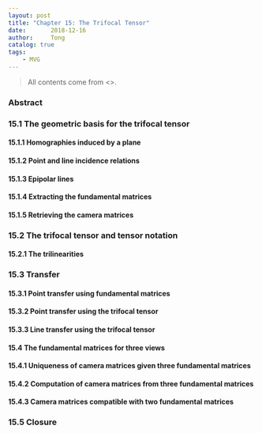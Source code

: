 ```yaml
---
layout: post
title: "Chapter 15: The Trifocal Tensor"
date:       2018-12-16
author:     Tong
catalog: true
tags:
    - MVG
---
```


> All contents come from <<Multiple View Geometry in Computer Vision>>.

### Abstract



### 15.1 The geometric basis for the trifocal tensor

#### 15.1.1 Homographies induced by a plane

#### 15.1.2 Point and line incidence relations

#### 15.1.3 Epipolar lines

#### 15.1.4 Extracting the fundamental matrices

#### 15.1.5 Retrieving the camera matrices

### 15.2 The trifocal tensor and tensor notation

#### 15.2.1 The trilinearities

### 15.3 Transfer

#### 15.3.1 Point transfer using fundamental matrices

#### 15.3.2 Point transfer using the trifocal tensor

#### 15.3.3 Line transfer using the trifocal tensor

#### 15.4 The fundamental matrices for three views

#### 15.4.1 Uniqueness of camera matrices given three fundamental matrices

#### 15.4.2 Computation of camera matrices from three fundamental matrices

#### 15.4.3 Camera matrices compatible with two fundamental matrices

### 15.5 Closure
